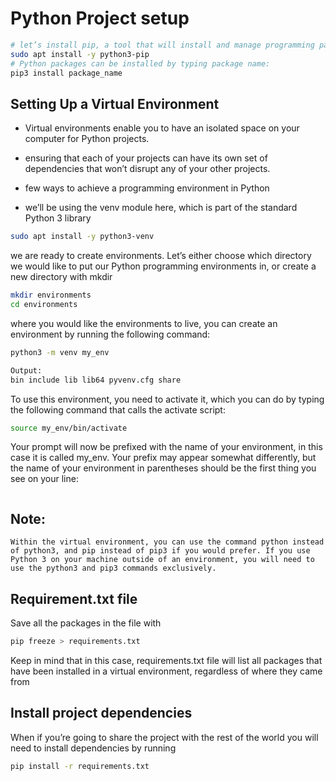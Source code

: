 # Python Project setup 
``` bash
# let’s install pip, a tool that will install and manage programming packages we may want to use in our development projects.
sudo apt install -y python3-pip
# Python packages can be installed by typing package name:
pip3 install package_name
```

## Setting Up a Virtual Environment
- Virtual environments enable you to have an isolated space on your computer for Python projects.
- ensuring that each of your projects can have its own set of dependencies that won’t disrupt any of your other projects.

- few ways to achieve a programming environment in Python
-  we’ll be using the venv module here, which is part of the standard Python 3 library
``` bash
sudo apt install -y python3-venv
```
we are ready to create environments. Let’s either choose which directory we would like to put our Python programming environments in, or create a new directory with mkdir

``` bash
mkdir environments
cd environments
```
 where you would like the environments to live, you can create an environment by running the following command:

 ``` bash
python3 -m venv my_env

Output:
bin include lib lib64 pyvenv.cfg share
 ```
 
To use this environment, you need to activate it, which you can do by typing the following command that calls the activate script:

``` bash
source my_env/bin/activate
```
Your prompt will now be prefixed with the name of your environment, in this case it is called my_env. Your prefix may appear somewhat differently, but the name of your environment in parentheses should be the first thing you see on your line:
``` bash

```
## Note:
```
Within the virtual environment, you can use the command python instead of python3, and pip instead of pip3 if you would prefer. If you use Python 3 on your machine outside of an environment, you will need to use the python3 and pip3 commands exclusively.
 ```

## Requirement.txt file
Save all the packages in the file with 
```bash
pip freeze > requirements.txt
```
 Keep in mind that in this case, requirements.txt file will list all packages that have been installed in a virtual environment, regardless of where they came from

## Install project dependencies
When if you’re going to share the project with the rest of the world you will need to install dependencies by running 
```bash
pip install -r requirements.txt
```